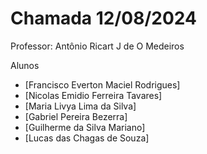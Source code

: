 # Chamada 12/08/2024

Professor: Antônio Ricart J de O Medeiros

Alunos
- [Francisco Everton Maciel Rodrigues]
- [Nicolas Emidio Ferreira Tavares]
- [Maria Livya Lima da Silva]
- [Gabriel Pereira Bezerra]
- [Guilherme da Silva Mariano]
- [Lucas das Chagas de Souza]
